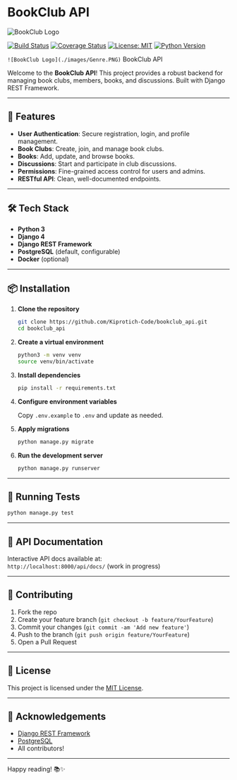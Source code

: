 # BookClub API

![BookClub Logo](https://via.placeholder.com/120x40.png?text=BookClub+API)

[![Build Status](https://img.shields.io/github/actions/workflow/status/Kiprotich-Code/bookclub_api/ci.yml?branch=main)](https://github.com/Kiprotich-Code/bookclub_api/actions)
[![Coverage Status](https://img.shields.io/codecov/c/github/Kiprotich-Code/bookclub_api/main.svg)](https://codecov.io/gh/Kiprotich-Code/bookclub_api)
[![License: MIT](https://img.shields.io/badge/License-MIT-yellow.svg)](LICENSE)
[![Python Version](https://img.shields.io/badge/python-3.8%2B-blue.svg)](https://www.python.org/)

`![BookClub Logo](./images/Genre.PNG)` BookClub API

Welcome to the **BookClub API**! This project provides a robust backend for managing book clubs, members, books, and discussions. Built with Django REST Framework.

---

## 🚀 Features

- **User Authentication**: Secure registration, login, and profile management.
- **Book Clubs**: Create, join, and manage book clubs.
- **Books**: Add, update, and browse books.
- **Discussions**: Start and participate in club discussions.
- **Permissions**: Fine-grained access control for users and admins.
- **RESTful API**: Clean, well-documented endpoints.

---

## 🛠️ Tech Stack

- **Python 3**
- **Django 4**
- **Django REST Framework**
- **PostgreSQL** (default, configurable)
- **Docker** (optional)

---

## 📦 Installation

1. **Clone the repository**
    ```bash
    git clone https://github.com/Kiprotich-Code/bookclub_api.git
    cd bookclub_api
    ```

2. **Create a virtual environment**
    ```bash
    python3 -m venv venv
    source venv/bin/activate
    ```

3. **Install dependencies**
    ```bash
    pip install -r requirements.txt
    ```

4. **Configure environment variables**

    Copy `.env.example` to `.env` and update as needed.

5. **Apply migrations**
    ```bash
    python manage.py migrate
    ```

6. **Run the development server**
    ```bash
    python manage.py runserver
    ```

---

## 🧪 Running Tests

```bash
python manage.py test
```

---

## 📖 API Documentation

Interactive API docs available at:  
`http://localhost:8000/api/docs/` (work in progress)

---

## 🤝 Contributing

1. Fork the repo
2. Create your feature branch (`git checkout -b feature/YourFeature`)
3. Commit your changes (`git commit -am 'Add new feature'`)
4. Push to the branch (`git push origin feature/YourFeature`)
5. Open a Pull Request

---

## 📄 License

This project is licensed under the [MIT License](LICENSE).

---

## 🙏 Acknowledgements

- [Django REST Framework](https://www.django-rest-framework.org/)
- [PostgreSQL](https://www.postgresql.org/)
- All contributors!

---

Happy reading! 📚✨